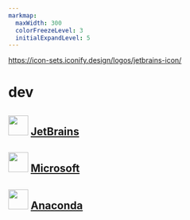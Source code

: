 ```yaml
---
markmap:
  maxWidth: 300
  colorFreezeLevel: 3
  initialExpandLevel: 5
---
```




https://icon-sets.iconify.design/logos/jetbrains-icon/

# dev

## <img src='https://i.imgur.com/c0S3aFz.png' style='height:40px;width:auto'> [JetBrains](jetbrains/index.md)

## <img src='https://i.imgur.com/YeX1O1Q.png' style='height:40px;width:auto'> [Microsoft](microsoft/index.md)

## <img src='https://i.imgur.com/VbuMhsl.png' style='height:40px;width:auto'> [Anaconda](anaconda/index.md)
